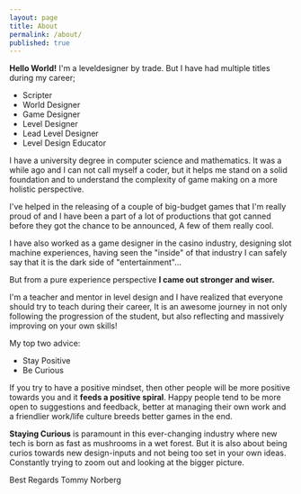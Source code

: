 ```yaml
---
layout: page
title: About
permalink: /about/
published: true
---
```


**Hello World!**
I'm a leveldesigner by trade.
But I have had multiple titles during my career;

* Scripter
* World Designer
* Game Designer
* Level Designer
* Lead Level Designer
* Level Design Educator

I have a university degree in computer science and mathematics. It was a while ago and I 
can not call myself a coder, but it helps me stand on a solid foundation and to understand 
the complexity of game making on a more holistic perspective.

I've helped in the releasing of a couple of big-budget games that I'm really proud of and I 
have been a part of a lot of productions that got canned before they got the chance to be 
announced, A few of them really cool.

I have also worked as a game designer in the casino industry, designing slot machine 
experiences, having seen the "inside" of that industry I can safely say that it is the 
dark side of "entertainment"...

But from a pure experience perspective **I came out stronger and wiser.**

I'm a teacher and mentor in level design and I have realized that everyone should try to 
teach during their career, It is an awesome journey in not only following the progression 
of the student, but also reflecting and massively improving on your own skills!

My top two advice:

* Stay Positive
* Be Curious

If you try to have a positive mindset, then other people will be more positive towards you 
and it **feeds a positive spiral**. Happy people tend to be more open to suggestions and 
feedback, better at managing their own work and a friendlier work/life culture breeds better 
games in the end.

**Staying Curious** is paramount in this ever-changing industry where new tech is born as 
fast as mushrooms in a wet forest. But it is also about being curios towards new design-inputs 
and not being too set in your own ideas. Constantly trying to zoom out and looking at the 
bigger picture. 

Best Regards
Tommy Norberg
